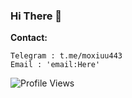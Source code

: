 ### Hi There 👋
**Contact:**

```plaintext
Telegram : t.me/moxiuu443
Email : 'email:Here'
```

![Profile Views](https://komarev.com/ghpvc/?username=moxiu443&color=blue)
